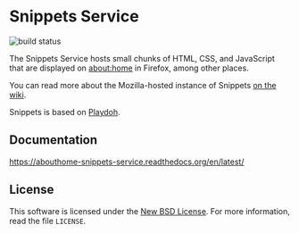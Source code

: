 # Snippets Service
![build status](https://travis-ci.org/mozilla/snippets-service.svg?branch=master)

The Snippets Service hosts small chunks of HTML, CSS, and JavaScript that are
displayed on [about:home](about:home) in Firefox, among other places.

You can read more about the Mozilla-hosted instance of Snippets
[on the wiki](https://wiki.mozilla.org/Websites/Snippets).

Snippets is based on [Playdoh](https://github.com/mozilla/playdoh).


## Documentation

https://abouthome-snippets-service.readthedocs.org/en/latest/


## License

This software is licensed under the
[New BSD License](http://creativecommons.org/licenses/BSD/). For more
information, read the file ``LICENSE``.
